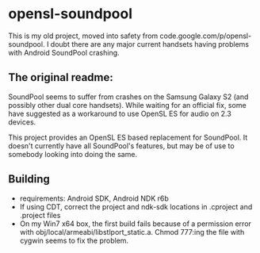 # opensl-soundpool

This is my old project, moved into safety from code.google.com/p/opensl-soundpool. I doubt there are any major
current handsets having problems with Android SoundPool crashing.

## The original readme:

SoundPool seems to suffer from crashes on the Samsung Galaxy S2 (and possibly other dual core handsets). 
While waiting for an official fix, some have suggested as a workaround to use OpenSL ES for 
audio on 2.3 devices.

This project provides an OpenSL ES based replacement for SoundPool. It doesn't currently have all
SoundPool's features, but may be of use to somebody looking into doing the same.

## Building

- requirements: Android SDK, Android NDK r6b
- If using CDT, correct the project and ndk-sdk locations in .cproject and .project files
- On my Win7 x64 box, the first build fails because of a permission error with obj/local/armeabi/libstlport_static.a. Chmod 777:ing the file with cygwin seems to fix the problem.


